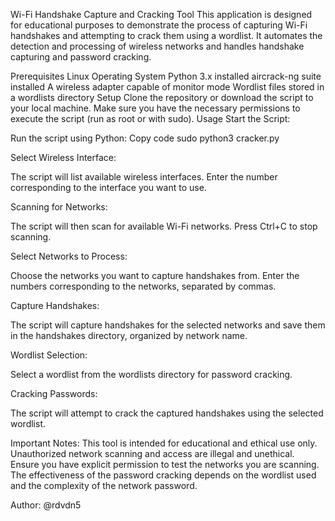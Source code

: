 Wi-Fi Handshake Capture and Cracking Tool
This application is designed for educational purposes to demonstrate the process of capturing Wi-Fi handshakes and attempting to crack them using a wordlist. It automates the detection and processing of wireless networks and handles handshake capturing and password cracking.

Prerequisites
Linux Operating System
Python 3.x installed
aircrack-ng suite installed
A wireless adapter capable of monitor mode
Wordlist files stored in a wordlists directory
Setup
Clone the repository or download the script to your local machine.
Make sure you have the necessary permissions to execute the script (run as root or with sudo).
Usage
Start the Script:

Run the script using Python:
Copy code
sudo python3 cracker.py

Select Wireless Interface:

The script will list available wireless interfaces. Enter the number corresponding to the interface you want to use.

Scanning for Networks:

The script will then scan for available Wi-Fi networks. Press Ctrl+C to stop scanning.

Select Networks to Process:

Choose the networks you want to capture handshakes from. Enter the numbers corresponding to the networks, separated by commas.

Capture Handshakes:

The script will capture handshakes for the selected networks and save them in the handshakes directory, organized by network name.

Wordlist Selection:

Select a wordlist from the wordlists directory for password cracking.

Cracking Passwords:

The script will attempt to crack the captured handshakes using the selected wordlist.

Important Notes:
This tool is intended for educational and ethical use only. Unauthorized network scanning and access are illegal and unethical.
Ensure you have explicit permission to test the networks you are scanning.
The effectiveness of the password cracking depends on the wordlist used and the complexity of the network password.

Author: @rdvdn5

